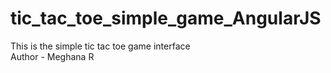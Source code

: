 # tic_tac_toe_simple_game_AngularJS
 This is the simple tic tac toe game interface
 <br>
 Author - Meghana R
